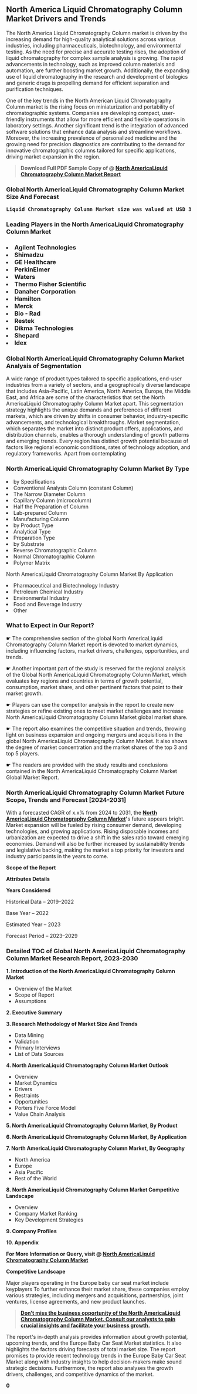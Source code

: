 <p> <h2>North America Liquid Chromatography Column Market Drivers and Trends</h2><p>The North America Liquid Chromatography Column market is driven by the increasing demand for high-quality analytical solutions across various industries, including pharmaceuticals, biotechnology, and environmental testing. As the need for precise and accurate testing rises, the adoption of liquid chromatography for complex sample analysis is growing. The rapid advancements in technology, such as improved column materials and automation, are further boosting market growth. Additionally, the expanding use of liquid chromatography in the research and development of biologics and generic drugs is propelling demand for efficient separation and purification techniques.</p><p>One of the key trends in the North American Liquid Chromatography Column market is the rising focus on miniaturization and portability of chromatographic systems. Companies are developing compact, user-friendly instruments that allow for more efficient and flexible operations in laboratory settings. Another significant trend is the integration of advanced software solutions that enhance data analysis and streamline workflows. Moreover, the increasing prevalence of personalized medicine and the growing need for precision diagnostics are contributing to the demand for innovative chromatographic columns tailored for specific applications, driving market expansion in the region.</p></p><blockquote id="" class=""><strong>Download Full PDF Sample Copy of @&nbsp;<a href="https://www.verifiedmarketreports.com/download-sample/?rid=451496&utm_source=GitHub-Jan&utm_medium=290" target="_blank">North AmericaLiquid Chromatography Column Market Report</a>&nbsp;&nbsp;</strong></blockquote><h3 id="" class=""><strong>Global&nbsp;North AmericaLiquid Chromatography Column Market Size And Forecast</strong></h3><pre class="reader-text-block__code-block"><strong>Liquid Chromatography Column Market size was valued at USD 3.5 Billion in 2022 and is projected to reach USD 5.0 Billion by 2030, growing at a CAGR of 4.8% from 2024 to 2030.</strong></pre><h3 id="" class="">Leading Players in the&nbsp;North AmericaLiquid Chromatography Column Market</h3><h3 class=""></Li><Li>Agilent Technologies</Li><Li> Shimadzu</Li><Li> GE Healthcare</Li><Li> PerkinElmer</Li><Li> Waters</Li><Li> Thermo Fisher Scientific</Li><Li> Danaher Corporation</Li><Li> Hamilton</Li><Li> Merck</Li><Li> Bio - Rad</Li><Li> Restek</Li><Li> Dikma Technologies</Li><Li> Shepard</Li><Li> Idex</h3><h3 id="" class="">Global&nbsp;North AmericaLiquid Chromatography Column Market Analysis of Segmentation</h3><p id="" class="">A wide range of product types tailored to specific applications, end-user industries from a variety of sectors, and a geographically diverse landscape that includes Asia-Pacific, Latin America, North America, Europe, the Middle East, and Africa are some of the characteristics that set the North AmericaLiquid Chromatography Column Market apart. This segmentation strategy highlights the unique demands and preferences of different markets, which are driven by shifts in consumer behavior, industry-specific advancements, and technological breakthroughs. Market segmentation, which separates the market into distinct product offers, applications, and distribution channels, enables a thorough understanding of growth patterns and emerging trends. Every region has distinct growth potential because of factors like regional economic conditions, rates of technology adoption, and regulatory frameworks. Apart from contemplating</p><h3 id="" class="">North AmericaLiquid Chromatography Column Market&nbsp;By Type</h3><p></Li><Li>by Specifications</Li><Li> Conventional Analysis Column (constant Column)</Li><Li> The Narrow Diameter Column</Li><Li> Capillary Column (microcolumn)</Li><Li> Half the Preparation of Column</Li><Li> Lab-prepared Column</Li><Li> Manufacturing Column</Li><Li> by Product Type</Li><Li> Analytical Type</Li><Li> Preparation Type</Li><Li> by Substrate</Li><Li> Reverse Chromatographic Column</Li><Li> Normal Chromatographic Column</Li><Li> Polymer Matrix</p><div class="" data-test-id=""><p>North AmericaLiquid Chromatography Column Market&nbsp;By Application</p></div><p class=""></Li><Li>Pharmaceutical and Biotechnology Industry</Li><Li> Petroleum Chemical Industry</Li><Li> Environmental Industry</Li><Li> Food and Beverage Industry</Li><Li> Other</p><div class="" data-test-id=""><h3><span class="">What to Expect in Our Report?</span></h3></div><div class="" data-test-id=""><p><span class="">☛ The comprehensive section of the global North AmericaLiquid Chromatography Column Market report is devoted to market dynamics, including influencing factors, market drivers, challenges, opportunities, and trends.</span></p></div><div class="" data-test-id=""><p><span class="">☛ Another important part of the study is reserved for the regional analysis of the Global North AmericaLiquid Chromatography Column Market, which evaluates key regions and countries in terms of growth potential, consumption, market share, and other pertinent factors that point to their market growth.</span></p></div><div class="" data-test-id=""><p><span class="">☛ Players can use the competitor analysis in the report to create new strategies or refine existing ones to meet market challenges and increase North AmericaLiquid Chromatography Column Market global market share.</span></p></div><div class="" data-test-id=""><p><span class="">☛ The report also examines the competitive situation and trends, throwing light on business expansion and ongoing mergers and acquisitions in the global North AmericaLiquid Chromatography Column Market. It also shows the degree of market concentration and the market shares of the top 3 and top 5 players.</span></p></div><div class="" data-test-id=""><p><span class="">☛ The readers are provided with the study results and conclusions contained in the North AmericaLiquid Chromatography Column Market Global Market Report.</span></p></div><div class="" data-test-id=""><h3><span class="">North AmericaLiquid Chromatography Column Market Future Scope, Trends and Forecast [2024-2031]</span></h3></div><div class="" data-test-id=""><p><span class="">With a forecasted CAGR of x.x% from 2024 to 2031, the <strong><a href="https://www.verifiedmarketreports.com/download-sample/?rid=451496&utm_source=GitHub-Jan&utm_medium=290" target="_blank">North AmericaLiquid Chromatography Column Market</a>'</strong>s future appears bright. Market expansion will be fueled by rising consumer demand, developing technologies, and growing applications. Rising disposable incomes and urbanization are expected to drive a shift in the sales ratio toward emerging economies. Demand will also be further increased by sustainability trends and legislative backing, making the market a top priority for investors and industry participants in the years to come.</span></p><p id="ember66" class="ember-view reader-text-block__paragraph"><strong>Scope of the Report</strong></p><p id="ember67" class="ember-view reader-text-block__paragraph"><strong>Attributes Details</strong></p><p id="ember68" class="ember-view reader-text-block__paragraph"><strong>Years Considered</strong></p><p id="ember69" class="ember-view reader-text-block__paragraph">Historical Data &ndash; 2019&ndash;2022</p><p id="ember70" class="ember-view reader-text-block__paragraph">Base Year &ndash; 2022</p><p id="ember71" class="ember-view reader-text-block__paragraph">Estimated Year &ndash; 2023</p><p id="ember72" class="ember-view reader-text-block__paragraph">Forecast Period &ndash; 2023&ndash;2029</p></div><h3 id="" class="">Detailed TOC of Global North AmericaLiquid Chromatography Column Market Research Report, 2023-2030</h3><p id="" class=""><strong>1. Introduction of the North AmericaLiquid Chromatography Column Market</strong></p><ul><li>Overview of the Market</li><li>Scope of Report</li><li>Assumptions</li></ul><p id="" class=""><strong>2. Executive Summary</strong></p><p id="" class=""><strong>3. Research Methodology of Market Size And Trends</strong></p><ul><li>Data Mining</li><li>Validation</li><li>Primary Interviews</li><li>List of Data Sources</li></ul><p id="" class=""><strong>4. North AmericaLiquid Chromatography Column Market Outlook</strong></p><ul><li>Overview</li><li>Market Dynamics</li><li>Drivers</li><li>Restraints</li><li>Opportunities</li><li>Porters Five Force Model</li><li>Value Chain Analysis</li></ul><p id="" class=""><strong>5. North AmericaLiquid Chromatography Column Market, By Product</strong></p><p id="" class=""><strong>6. North AmericaLiquid Chromatography Column Market, By Application</strong></p><p id="" class=""><strong>7. North AmericaLiquid Chromatography Column Market, By Geography</strong></p><ul><li>North America</li><li>Europe</li><li>Asia Pacific</li><li>Rest of the World</li></ul><p id="" class=""><strong>8. North AmericaLiquid Chromatography Column Market Competitive Landscape</strong></p><ul><li>Overview</li><li>Company Market Ranking</li><li>Key Development Strategies</li></ul><p id="" class=""><strong>9. Company Profiles</strong></p><p id="" class=""><strong>10. Appendix</strong></p><p><strong>For More Information or Query, visit&nbsp;@ <a href="https://www.verifiedmarketreports.com/product/liquid-chromatography-column-market/" target="_blank">North AmericaLiquid Chromatography Column Market</a></strong></p><p id="ember61" class="ember-view reader-text-block__paragraph"><strong>Competitive Landscape</strong></p><p id="ember62" class="ember-view reader-text-block__paragraph">Major players operating in the Europe baby car seat market include keyplayers To further enhance their market share, these companies employ various strategies, including mergers and acquisitions, partnerships, joint ventures, license agreements, and new product launches.</p><blockquote id="ember63" class="ember-view reader-text-block__blockquote"><strong><a href="https://www.verifiedmarketreports.com/download-sample/?rid=451496&utm_source=GitHub-Jan&utm_medium=290" target="_blank">Don&rsquo;t miss the business opportunity of the North AmericaLiquid Chromatography Column Market. Consult our analysts to gain crucial insights and facilitate your business growth.</a></strong></blockquote><p id="ember64" class="ember-view reader-text-block__paragraph">The report's in-depth analysis provides information about growth potential, upcoming trends, and the Europe Baby Car Seat Market statistics. It also highlights the factors driving forecasts of total market size. The report promises to provide recent technology trends in the Europe Baby Car Seat Market along with industry insights to help decision-makers make sound strategic decisions. Furthermore, the report also analyses the growth drivers, challenges, and competitive dynamics of the market.</p><p class="ember-view reader-text-block__paragraph"><strong>0</strong></p>
